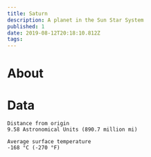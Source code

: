 ```yaml
---
title: Saturn
description: A planet in the Sun Star System
published: 1
date: 2019-08-12T20:18:10.812Z
tags: 
---
```


# About

# Data

```text
Distance from origin
9.58 Astronomical Units (890.7 million mi)

Average surface temperature
-168 °C (-270 °F)
```

